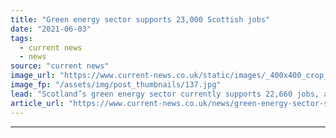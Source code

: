 ```yaml
---
title: "Green energy sector supports 23,000 Scottish jobs"
date: "2021-06-03"
tags: 
  - current news
  - news
source: "current news"
image_url: "https://www.current-news.co.uk/static/images/_400x400_crop_center-center/Dersalloch-wind-farm-image-ScottishPower.jpg"
image_fp: "/assets/img/post_thumbnails/137.jpg"
lead: "​Scotland’s green energy sector currently supports 22,660 jobs, according to new research that also found that renewables provide 97% of its electricity consumption."
article_url: "https://www.current-news.co.uk/news/green-energy-sector-supports-23-000-scottish-jobs-with-onshore-wind-the-largest-employer?utm_source=rss-feeds&utm_medium=rss&utm_campaign=rss"
---
```


---
